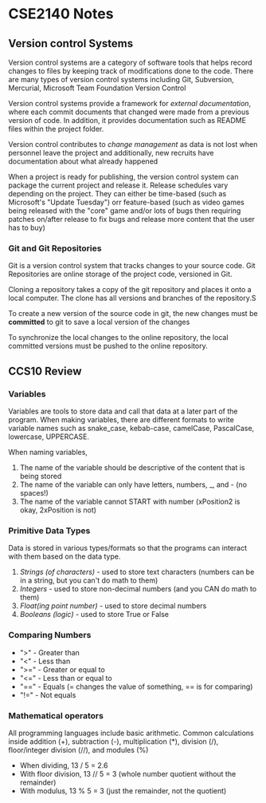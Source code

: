 # CSE2140 Notes

## Version control Systems
Version control systems are a category of software tools that helps record changes to files by keeping track of modifications done to the code. There are many types of version control systems including Git, Subversion, Mercurial, Microsoft Team Foundation Version Control

Version control systems provide a framework for _external documentation_, where each commit documents that changed were made from a previous version of code. In addition, it provides documentation such as README files within the project folder.

Version control contributes to _change management_ as data is not lost when personnel leave the project and additionally, new recruits have documentation about what already happened

When a project is ready for publishing, the version control system can package the current project and release it. Release schedules vary depending on the project. They can either be time-based (such as Microsoft's "Update Tuesday") orr feature-based (such as video games being released with the "core" game and/or lots of bugs then requiring patches on/after release to fix bugs and release more content that the user has to buy)

### Git and Git Repositories
Git is a version control system that tracks changes to your source code. Git Repositories are online storage of the project code, versioned in Git.

Cloning a repository takes a copy of the git repository and places it onto a local computer. The clone has all versions and branches of the repository.S

To create a new version of the source code in git, the new changes must be __committed__ to git to save a local version of the changes

To synchronize the local changes to the online repository, the local committed versions must be pushed to the online repository.

## CCS10 Review

### Variables 
Variables are tools to store data and call that data at a later part of the program. When making variables, there are different formats to write variable names such as snake_case, kebab-case, camelCase, PascalCase, lowercase, UPPERCASE.

When naming variables,

1. The name of the variable should be descriptive of the content that is being stored
2. The name of the variable can only have letters, numbers, _, and - (no spaces!) 
3. The name of the variable cannot START with number (xPosition2 is okay, 2xPosition is not)

### Primitive Data Types
Data is stored in various types/formats so that the programs can interact with them based on the data type.

1. _Strings (of characters)_ - used to store text characters (numbers can be in a string, but you can't do math to them)
2. _Integers_ - used to store non-decimal numbers (and you CAN do math to them)
3. _Float(ing point  number)_ - used to store decimal numbers
4. _Booleans (logic)_ - used to store True or False

### Comparing Numbers
* ">" - Greater than
* "<" - Less than
* ">=" - Greater or equal to
* "<=" - Less than or equal to
* "==" - Equals (= changes the value of something, == is for comparing)
* "!=" - Not equals
### Mathematical operators
All programming languages include basic arithmetic. Common calculations inside addition (+), subtraction (-), multiplication (*), division (/), floor/integer division (//), and modules (%)
* When dividing, 13 / 5 = 2.6
* With floor division, 13 // 5 = 3 (whole number quotient without the remainder)
* With modulus, 13 % 5 = 3 (just the remainder, not the quotient)